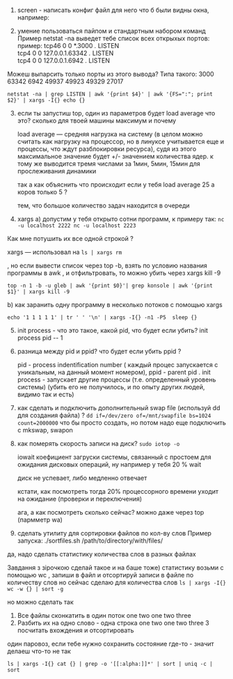 1. screen - написать конфиг файл для него что б были видны окна, например:

2. умение пользоваться пайпом и стандартным набором команд
    Пример
    netstat -na выведет тебе список всех открыхых портов:
    пример:
    tcp46      0      0  *.3000                 *.*                    LISTEN     
    tcp4       0      0  127.0.0.1.63342        *.*                    LISTEN     
    tcp4       0      0  127.0.0.1.6942         *.*                    LISTEN

Можеш выпарсить только порты из этого вывода? Типа такого:
3000
63342
6942
49937
49923
49329
27017
    
    netstat -na | grep LISTEN | awk '{print $4}' | awk '{FS=":"; print $2}' | xargs -I{} echo {}


3. если ты запустиш top, один из параметров будет load average
что это? сколько для твоей машины максимум и почему

    load average — средняя нагрузка на систему (в целом можно считать как нагрузку на процессор, но в линуксе учитывается еще и процессы, что ждут разблокировки ресурса), судя из этого максимальное значение будет +/- значением количества ядер. к тому же выводится тремя числами за 1мин, 5мин, 15мин для прослеживания динамики
    
    так а как объяснить что происходит если у тебя load average 25 а коров только 5 ?

    тем, что большое количество задач находится в очереди

4. xargs
a) допустим у тебя открыто сотни программ, к примеру так:
`nc -u localhost 2222
nc -u localhost 2223`

Как мне потушить их все одной строкой ?

   xargs — использовал на
      `ls | xargs rm`

, но если вывести список через top -b, взять по условию названия программы в awk , и отфильтровать, то можно убить через xargs kill -9
    
    top -n 1 -b -u gleb | awk '{print $0}'| grep konsole | awk '{print $1}' | xargs kill -9

b) как заранить одну программу в несколько потоков с помощью xargs
    
    echo '1 1 1 1 1' | tr ' ' '\n' | xargs -I{} -n1 -P5  sleep {}
    
5. init process - что это такое, какой pid, что будет если убить?
    init process pid -- 1
6. разница между pid и ppid? что будет если убить ppid ?

    pid - process indentification number ( каждый процес запускается с уникальным, на данный момент номером), ppid - parent pid .  init process - запускает другие процессы (т.е. определенный уровень системы) (убить его не получилось, и по опыту других людей, видимо так и есть)
    
7. как сделать и подключить дополнительный swap file (используй dd для создания файла) ?
    `dd if=/dev/zero of=/mnt/swapfile bs=1024 count=2000000`
    что бы просто создать,  но потом надо еще подключить с mkswap, swapon
8. как померять скорость записи на диск?
    `sudo iotop -o`
    
    iowait коефициент загруски системы, связанный с простоем для ожидания дисковых операций, ну например у тебя 20 % wait

    диск не успевает, либо медленно отвечает

    кстати, как посмотреть
    тогда 20% процессорного времени уходит на ожидание (проверки и переключения)

    ага, а как посмотреть сколько сейчас?
    можно даже через top (пармметр wa)

9. сделать утилиту для сортировки файлов по кол-ву слов
Пример запуска: ./sortfiles.sh /path/to/directory/with/files/

да, надо сделать статистику количества слов в разных файлах

Завдання з зірочкою
сделай такое и на баше тоже)
статистику возьми с помощью wc , запиши в файл и отсортируй записи в файле по количеству слов
но сейчас сделаю для количества слов
`ls | xargs -I{} wc -w {} | sort -g`

но можно сделать так
1. Все файлы сконкатить в один поток
one two
one two three
2. Разбить их на одно слово - одна строка
    one
    two
    one
    two
    three
3 посчитать вхождения и отсортировать

один паровоз, если тебе нужно сохранить состояние где-то - значит делаеш что-то не так

`ls | xargs -I{} cat {} | grep -o '[[:alpha:]]*' | sort | uniq -c | sort`
